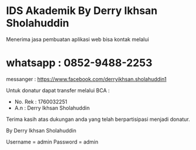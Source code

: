 # IDS Akademik By Derry Ikhsan Sholahuddin

Menerima jasa pembuatan aplikasi web bisa kontak melalui 
# whatsapp : 0852-9488-2253
messanger : https://www.facebook.com/derryikhsan.sholahuddin1

Untuk donatur dapat transfer melalui BCA :
* No. Rek : 1760032251
* A.n : Derry Ikhsan Sholahuddin

Terima kasih atas dukungan anda yang telah berpartisipasi menjadi donatur.

By Derry Ikhsan Sholahuddin

Username	= admin
Password	= admin 
